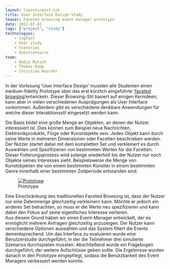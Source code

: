 ```yaml
---
layout: layouts/post.njk
title: User Interface Design Study
teaser: Faceted browsing event manager prototype
date: 2012-07-01
tags: ["project", "study"]
technologies:
    - CogTool
    - User study
    - Scenarios
    - Questionnaire
team:
    - Nadja Rutsch
    - Thomas Rupp
    - Christian Neurohr
---
```


<p>In der Vorlesung ‘User Interface Design’ mussten alle Studenten einen medium-fidelity Prototype über das erst kürzlich eingeführte <a href='http://en.wikipedia.org/wiki/Faceted_search' target='_blank'>'faceted browsing’</a>entwickeln. Dieser Browsing-Stil basiert auf einigen Kernideen, kann aber in vielen verschiedenen Ausprägungen als User Interface vorkommen. Außerdem gibt es verschiedene denkbare Anwendungen für welche dieser Interaktionsstil eingesetzt werden kann.  </p>

<p>Die Basis bildet eine große Menge an Objekten, an denen der Nutzer interessiert ist. Dies können zum Beispiel neue Nachrichten, Elektronikprodukte, Flüge oder Kunstobjekte sein. Jedes Objekt kann durch seine Werte in mehreren Dimensionen oder Facetten beschrieben werden. Der Nutzer startet dabei mit dem kompletten Set und verkleinert es durch Auswählen und Spezifizieren von bestimmten Werten für die Facetten. Dieser Folterungsprozess wird solange wiederholt bis der Nutzer nur noch Objekte seines Interesses sieht. Beispielsweise die Menge von Kunstobjekten die von einem bestimmten Künstler in einem bestimmten Genre innerhalb einer bestimmten Zeitperiode entstanden sind.  </p>

<figure >
      <a href="{{'/assets/projects/user-interface-study/result.png' | url}}">
          <img src="{{'/assets/projects/user-interface-study/result.png' | url}}" alt="Prototype" />
      </a>
      <figcaption>Prototype</figcaption>
</figure>

<p>Eine Einschränkung des traditionellen Faceted Browsing ist, dass der Nutzer nur eine Datenmenge gleichzeitig verkleinern kann. Möchte er jedoch ein anderes Set betrachten, so muss er die Werte neu spezifizieren und kann dabei den Fokus auf seine eigentliches Interesse verlieren.<br/>
Aus diesem Grund haben wir einen Event-Manager entwickelt, der es ermöglicht mehrere Anfragen gleichzeitig anzuzeigen. Der Nutzer kann verschiedene Optionen auswählen und das System filtert die Events dementsprechend. Um das Interface zu evaluieren wurde eine Benutzerstudie durchgeführt, in der die Teilnehmer drei simulierte Szenarios durchspielen mussten. Abschließend wurde ein Fragebogen durchgeführt, der weitere Aufschlüsse geben sollte. Die Ergebnisse wurden danach in den Prototype eingepflegt, sodass die Benutzbarkeit des Event Managers verbessert werden konnte.</p>